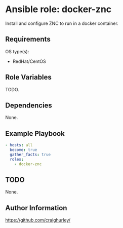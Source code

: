 # Ansible role: docker-znc

Install and configure ZNC to run in a docker container.

## Requirements

OS type(s):

* RedHat/CentOS

## Role Variables

TODO.

## Dependencies

None.

## Example Playbook

```yaml
- hosts: all
  become: true
  gather_facts: true
  roles:
    - docker-znc
```

## TODO

None.

## Author Information

<https://github.com/craighurley/>
